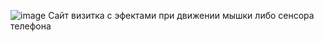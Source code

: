 ![image](https://github.com/tr4ek/Project/assets/156732859/f2aa6d32-943e-4407-8aa0-c61ba2a4d7fa)
Сайт визитка с  эфектами при движении мышки либо сенсора телефона 
